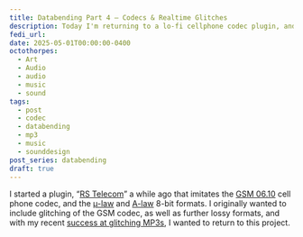```yaml
---
title: Databending Part 4 — Codecs & Realtime Glitches
description: Today I'm returning to a lo-fi cellphone codec plugin, and I'm breaking/glitching the codec in real time!
fedi_url:
date: 2025-05-01T00:00:00-0400
octothorpes:
  - Art
  - Audio
  - audio
  - music
  - sound
tags:
  - post
  - codec
  - databending 
  - mp3 
  - music 
  - sounddesign
post_series: databending
draft: true
---
```


I started a plugin, “[RS Telecom](https://github.com/reillypascal/RSTelecom)” a while ago that imitates the [GSM 06.10](https://en.wikipedia.org/wiki/Full_Rate) cell phone codec, and the [µ-law](https://en.wikipedia.org/wiki/%CE%9C-law_algorithm) and [A-law](https://en.wikipedia.org/wiki/A-law_algorithm) 8-bit formats. I originally wanted to include glitching of the GSM codec, as well as further lossy formats, and with my recent [success at glitching MP3s](/posts/2025/04/databending-part-3/), I wanted to return to this project.